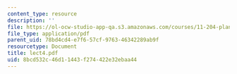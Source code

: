 ```yaml
---
content_type: resource
description: ''
file: https://ol-ocw-studio-app-qa.s3.amazonaws.com/courses/11-204-planning-communications-and-digital-media-fall-2004/8bcd532c46d11443f274422e32ebaa44_lect4.pdf
file_type: application/pdf
parent_uid: 78bd4cd4-e7f6-57cf-9763-46342289ab9f
resourcetype: Document
title: lect4.pdf
uid: 8bcd532c-46d1-1443-f274-422e32ebaa44
---
```

